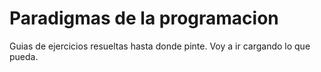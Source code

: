 # Paradigmas de la programacion
Guias de ejercicios resueltas hasta donde pinte. Voy a ir cargando lo que pueda.
